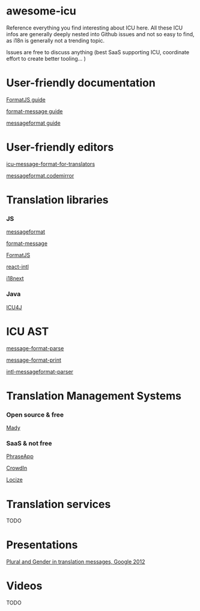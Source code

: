 # awesome-icu


Reference everything you find interesting about ICU here.
All these ICU infos are generally deeply nested into Github issues and not so easy to find, as i18n is generally not a trending topic.

Issues are free to discuss anything (best SaaS supporting ICU, coordinate effort to create better tooling... )

# User-friendly documentation

[FormatJS guide](https://formatjs.io/guides/message-syntax/)

[format-message guide](http://format-message.github.io/icu-message-format-for-translators/)

[messageformat guide](https://messageformat.github.io/messageformat/page-guide)

# User-friendly editors

[icu-message-format-for-translators](https://github.com/format-message/icu-message-format-for-translators)

[messageformat.codemirror](http://vogelsgesang.github.io/messageformat.codemirror/)


# Translation libraries

### JS

[messageformat](https://github.com/messageformat/messageformat)

[format-message](https://github.com/format-message/format-message)

[FormatJS](https://formatjs.io/)

[react-intl](https://github.com/yahoo/react-intl)

[i18next](https://github.com/i18next/i18next-icu)

### Java

[ICU4J](http://site.icu-project.org/home/why-use-icu4j)

# ICU AST

[message-format-parse](https://github.com/format-message/format-message/tree/master/packages/format-message-parse)

[message-format-print](https://github.com/format-message/format-message/tree/master/packages/format-message-print)

[intl-messageformat-parser](https://github.com/yahoo/intl-messageformat-parser)

# Translation Management Systems

### Open source & free

[Mady](http://guigrpa.github.io/mady/)

### SaaS & not free

[PhraseApp](https://help.phraseapp.com/translate-website-and-app-content/use-icu-message-format/icu-message-format)

[CrowdIn](https://support.crowdin.com/icu-message-syntax/)

[Locize](https://www.locize.io)

# Translation services

TODO

# Presentations

[Plural and Gender in translation messages, Google 2012](https://docs.google.com/presentation/d/1ZyN8-0VXmod5hbHveq-M1AeQ61Ga3BmVuahZjbmbBxo/pub)

# Videos

TODO


